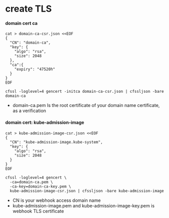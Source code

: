 # create TLS

#### domain cert ca
```
cat > domain-ca-csr.json <<EOF
{
  "CN": "domain-ca",
  "key": {
    "algo": "rsa",
    "size": 2048
  },
  "ca":{
    "expiry": "47520h"
  }
}
EOF

cfssl -loglevel=4 gencert -initca domain-ca-csr.json | cfssljson -bare domain-ca
```

- domain-ca.pem Is the root certificate of your domain name certificate, as a verification

#### domain cert: kube-admission-image
```
cat > kube-admission-image-csr.json <<EOF
{
  "CN": "kube-admission-image.kube-system",
  "key": {
    "algo": "rsa",
    "size": 2048
  }
}
EOF

cfssl -loglevel=4 gencert \
  -ca=domain-ca.pem \
  -ca-key=domain-ca-key.pem \
  kube-admission-image-csr.json | cfssljson -bare kube-admission-image
```

- CN is your webhook access domain name
- kube-admission-image.pem and kube-admission-image-key.pem is webhook TLS certificate
